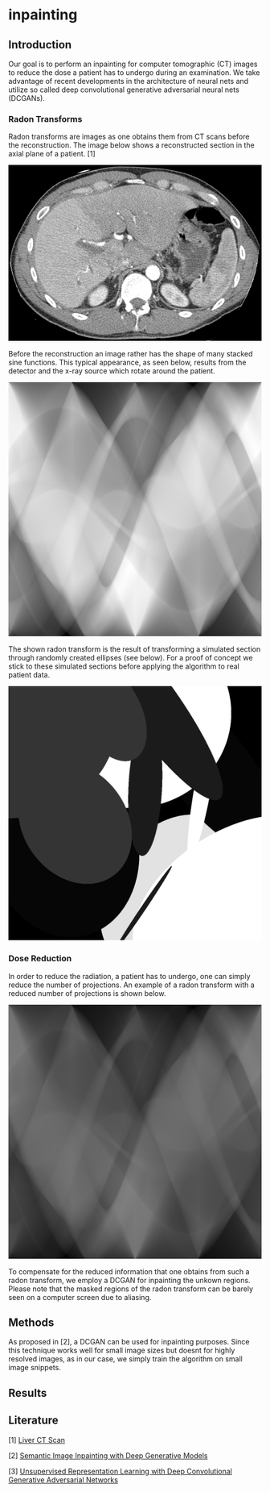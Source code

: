 # inpainting

## Introduction

Our goal is to perform an inpainting for computer tomographic (CT) images to reduce the dose a patient has to undergo during an examination. We take advantage of recent developments in the architecture of neural nets and utilize so called deep convolutional generative adversarial neural nets (DCGANs).

### Radon Transforms

Radon transforms are images as one obtains them from CT scans before the reconstruction. The image below shows a reconstructed section in the axial plane of a patient. [1]

![CT Image of the Liver](img/real_ct.png)

Before the reconstruction an image rather has the shape of many stacked sine functions. This typical appearance, as seen below, results from the detector and the x-ray source which rotate around the patient. 

![Radon Transform](img/rand_ell_rad.png)

The shown radon transform is the result of transforming a simulated section through randomly created ellipses (see below). For a proof of concept we stick to these simulated sections before applying the algorithm to real patient data.

![Random Ellipses](img/rand_ell.png)

### Dose Reduction
In order to reduce the radiation, a patient has to undergo, one can simply reduce the number of projections. An example of a radon transform with a reduced number of projections is shown below.

![Radon Transform with less Projections](img/rand_ell_rad_less_dose.png)

To compensate for the reduced information that one obtains from such a radon transform, we employ a DCGAN for inpainting the unkown regions. Please note that the masked regions of the radon transform can be barely seen on a computer screen due to aliasing.

## Methods
As proposed in [2], a DCGAN can be used for inpainting purposes. Since this technique works  well for small image sizes but doesnt for highly resolved images, as in our case, we simply train the algorithm on small image snippets.

## Results


## Literature
[1] [Liver CT Scan](https://upload.wikimedia.org/wikipedia/en/0/06/R_vs_L_Liver_by_CT.PNG "Link to Wikipedia")

[2] [Semantic Image Inpainting with Deep Generative Models](https://arxiv.org/abs/1607.07539 "Link to arXiv")

[3] [Unsupervised Representation Learning with Deep Convolutional Generative Adversarial Networks](https://arxiv.org/abs/1511.06434 "Link to arXiv")
